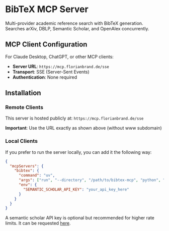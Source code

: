 # BibTeX MCP Server

Multi-provider academic reference search with BibTeX generation. Searches arXiv, DBLP, Semantic Scholar, and OpenAlex concurrently.

## MCP Client Configuration

For Claude Desktop, ChatGPT, or other MCP clients:
- **Server URL**: `https://mcp.florianbrand.de/sse`
- **Transport**: SSE (Server-Sent Events)
- **Authentication**: None required

## Installation

### Remote Clients

This server is hosted publicly at: `https://mcp.florianbrand.de/sse`

**Important**: Use the URL exactly as shown above (without www subdomain)

### Local Clients

If you prefer to run the server locally, you can add it the following way:
```json
{
  "mcpServers": {
    "bibtex": {
      "command": "uv",
      "args": ["run", "--directory", "/path/to/bibtex-mcp", "python", "-m", "reference_mcp", "--stdio"],
      "env": {
        "SEMANTIC_SCHOLAR_API_KEY": "your_api_key_here"
      }
    }
  }
}
```

A semantic scholar API key is optional but recommended for higher rate limits. It can be requested [here](https://www.semanticscholar.org/product/api).
